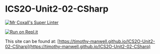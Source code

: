 # ICS2O-Unit2-02-CSharp

[![Mr Coxall's Super Linter](https://github.com/Timothy-Manwell/ICS2O-Unit2-02-CSharp/workflows/Mr%20Coxall's%20Super%20Linter/badge.svg)](https://github.com/Timothy-Manwell/ICS2O-Unit2-02-CSharp/actions/)

[![Run on Repl.it](https://repl.it/badge/github/Timothy-Manwell/ICS2O-Unit2-02-CSharp)](https://repl.it/github/Timothy-Manwell/ICS2O-Unit2-02-CSharp)

This site can be found at: [https://timothy-manwell.github.io/ICS2O-Unit2-02-CSharp](https://timothy-manwell.github.io/ICS2O-Unit2-02-CSharp)
